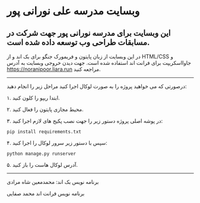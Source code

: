 # وبسایت مدرسه علی نورانی پور
## این وبسایت برای مدرسه نورانی پور جهت شرکت در مسابقات طراحی وب توسعه داده شده است.
در این وبسایت از زبان پایتون و فریمورک جنگو برای بک اند و از HTML/CSS و جاوااسکریپت برای فرانت اند استفاده شده است.
جهت دیدن خروجی وبسایت به آدرس https://noranipoor.liara.run مراجعه کنید.

--------------------------------------------------------------------------
درصورتی که می خواهید پروژه را به صورت لوکال اجرا کنید مراحل زیر را انجام دهید:

۱. ابتدا ریپو را کلون کنید.

۲. محیط مجازی پایتون را فعال کنید.

۳. در پوشه اصلی پروژه دستور زیر را جهت نصب پکیج های لازم اجرا کنید:
```
pip install requirements.txt
```
۴. سپس با دستور زیر سرور لوکال را اجرا کنید:
```
python manage.py runserver
```
۵. آدرس لوکال هاست را باز کنید.

--------------------------------------------------------------------------

برنامه نویس بک اند: محمدمعین شاه مرادی

برنامه نویس فرانت اند محمد صفایی
